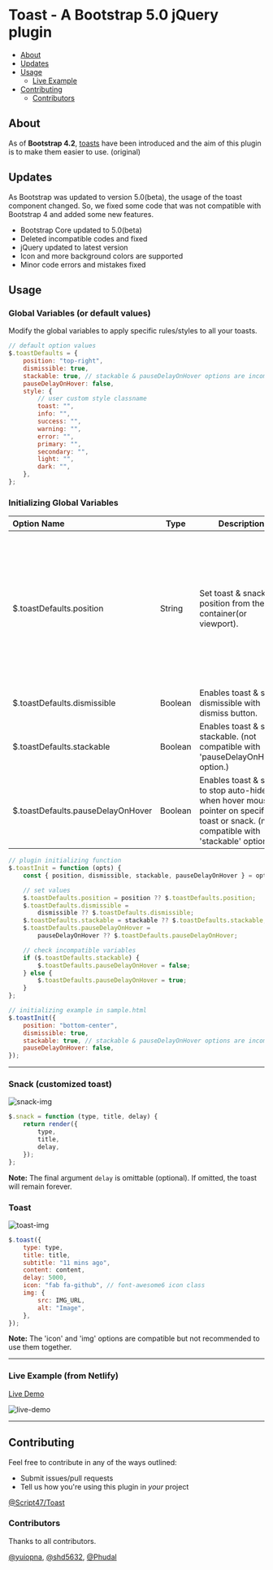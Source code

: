 # Toast - A Bootstrap 5.0 jQuery plugin

-   [About](#about)
-   [Updates](#updates)
-   [Usage](#usage)
    -   [Live Example](https://romantic-wozniak-01d0b4.netlify.app/)
-   [Contributing](#contributing)
    -   [Contributors](#contributors)

## About

As of **Bootstrap 4.2**, [toasts](https://getbootstrap.com/docs/4.2/components/toasts/) have been introduced and the aim of this plugin is to make them easier to use. (original)

## Updates

As Bootstrap was updated to version 5.0(beta), the usage of the toast component changed. So, we fixed some code that was not compatible with Bootstrap 4 and added some new features.

-   Bootstrap Core updated to 5.0(beta)
-   Deleted incompatible codes and fixed
-   jQuery updated to latest version
-   Icon and more background colors are supported
-   Minor code errors and mistakes fixed

## Usage

### Global Variables (or default values)

Modify the global variables to apply specific rules/styles to all your toasts.

```js
// default option values
$.toastDefaults = {
    position: "top-right",
    dismissible: true,
    stackable: true, // stackable & pauseDelayOnHover options are incompatible
    pauseDelayOnHover: false,
    style: {
        // user custom style classname
        toast: "",
        info: "",
        success: "",
        warning: "",
        error: "",
        primary: "",
        secondary: "",
        light: "",
        dark: "",
    },
};
```

### Initializing Global Variables

| Option Name                       | Type    | Description                                                                                                                            | Values                                                                                                                                  |
| :-------------------------------- | ------- | -------------------------------------------------------------------------------------------------------------------------------------- | --------------------------------------------------------------------------------------------------------------------------------------- |
| $.toastDefaults.position          | String  | Set toast & snack position from the container(or viewport).                                                                            | 'top-right' \| 'top-center' \| 'top-left' \| 'bottom-right' \| 'bottom-center' \| 'bottom-left' (middle option currently not-supported) |
| $.toastDefaults.dismissible       | Boolean | Enables toast & snack dismissible with dismiss button.                                                                                 | true \| false                                                                                                                           |
| $.toastDefaults.stackable         | Boolean | Enables toast & snack stackable. (not compatible with 'pauseDelayOnHover' option.)                                                     | true \| false                                                                                                                           |
| $.toastDefaults.pauseDelayOnHover | Boolean | Enables toast & snack to stop auto-hide when hover mouse pointer on specific toast or snack. (not compatible with 'stackable' option.) | true \| false                                                                                                                           |

```js
// plugin initializing function
$.toastInit = function (opts) {
    const { position, dismissible, stackable, pauseDelayOnHover } = opts;

    // set values
    $.toastDefaults.position = position ?? $.toastDefaults.position;
    $.toastDefaults.dismissible =
        dismissible ?? $.toastDefaults.dismissible;
    $.toastDefaults.stackable = stackable ?? $.toastDefaults.stackable;
    $.toastDefaults.pauseDelayOnHover =
        pauseDelayOnHover ?? $.toastDefaults.pauseDelayOnHover;

    // check incompatible variables
    if ($.toastDefaults.stackable) {
        $.toastDefaults.pauseDelayOnHover = false;
    } else {
        $.toastDefaults.pauseDelayOnHover = true;
    }
};
```

```js
// initializing example in sample.html
$.toastInit({
    position: "bottom-center",
    dismissible: true,
    stackable: true, // stackable & pauseDelayOnHover options are incompatible
    pauseDelayOnHover: false,
});
```

---

### Snack (customized toast)

![snack-img](http://soya.moe:463/CDN/snack.png)

```js
$.snack = function (type, title, delay) {
    return render({
        type,
        title,
        delay,
    });
};
```

**Note:** The final argument `delay` is omittable (optional). If omitted, the toast will remain forever.

### Toast

![toast-img](http://soya.moe:463/CDN/toast.png)

```js
$.toast({
    type: type,
    title: title,
    subtitle: "11 mins ago",
    content: content,
    delay: 5000,
    icon: "fab fa-github", // font-awesome6 icon class
    img: {
        src: IMG_URL,
        alt: "Image",
    },
});
```

**Note:** The 'icon' and 'img' options are compatible but not recommended to use them together.

---

### Live Example (from Netlify)

[Live Demo](https://romantic-wozniak-01d0b4.netlify.app/)

![live-demo](http://soya.moe:463/CDN/live-demo.png)

---

## Contributing

Feel free to contribute in any of the ways outlined:

-   Submit issues/pull requests
-   Tell us how you're using this plugin in _your_ project

[@Script47/Toast](https://github.com/Script47/Toast)

### Contributors

Thanks to all contributors.

[@yuiopna](https://github.com/yuiopna), [@shd5632](https://github.com/shd5632), [@Phudal](https://github.com/Phudal)
